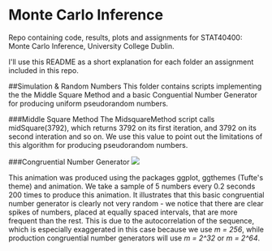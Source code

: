 # Monte Carlo Inference
Repo containing code, results, plots and assignments for STAT40400: Monte Carlo Inference, University College Dublin.

I'll use this README as a short explanation for each folder an assignment included in this repo.

##Simulation & Random Numbers
This folder contains scripts implementing the the Middle Square Method and a basic Conguential Number Generator for producing uniform pseudorandom numbers.

###Middle Square Method
The MidsquareMethod script calls midSquare(3792), which returns 3792 on its first iteration, and 3792 on its second interation and so on. We use this value to point out the limitations of this algorithm for producing pseudorandom numbers. 

###Congruential Number Generator
![](https://github.com/dandermotj/MonteCarloInference/blob/master/Simulation%20%26%20Random%20Numbers/Congruential_Number_Generator.gif)

This animation was produced using the packages ggplot, ggthemes (Tufte's theme) and animation. We take a sample of 5 numbers every 0.2 seconds 200 times to produce this animation. It illustrates that this basic congruential number generator is clearly not very random - we notice that there are clear spikes of numbers, placed at equally spaced intervals, that are more frequent than the rest. This is due to the autocorrelation of the sequence, which is especially exaggerated in this case because we use _m = 256_, while production congruential number generators will use _m = 2^32_ or _m = 2^64_.

